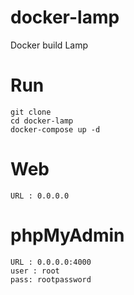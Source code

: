 # docker-lamp
Docker build Lamp

# Run

```
git clone
cd docker-lamp
docker-compose up -d
```

# Web

```
URL : 0.0.0.0
```

# phpMyAdmin

```
URL : 0.0.0.0:4000
user : root
pass: rootpassword
```
